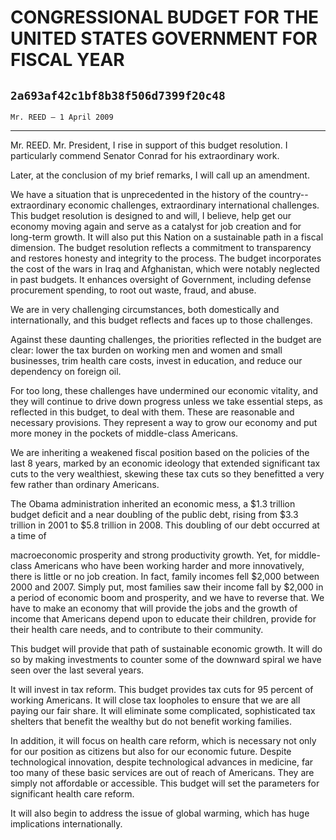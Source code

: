 # CONGRESSIONAL BUDGET FOR THE UNITED STATES GOVERNMENT FOR FISCAL YEAR
## `2a693af42c1bf8b38f506d7399f20c48`
`Mr. REED — 1 April 2009`

---


Mr. REED. Mr. President, I rise in support of this budget resolution. 
I particularly commend Senator Conrad for his extraordinary work.

Later, at the conclusion of my brief remarks, I will call up an 
amendment.

We have a situation that is unprecedented in the history of the 
country--extraordinary economic challenges, extraordinary international 
challenges. This budget resolution is designed to and will, I believe, 
help get our economy moving again and serve as a catalyst for job 
creation and for long-term growth. It will also put this Nation on a 
sustainable path in a fiscal dimension. The budget resolution reflects 
a commitment to transparency and restores honesty and integrity to the 
process. The budget incorporates the cost of the wars in Iraq and 
Afghanistan, which were notably neglected in past budgets. It enhances 
oversight of Government, including defense procurement spending, to 
root out waste, fraud, and abuse.

We are in very challenging circumstances, both domestically and 
internationally, and this budget reflects and faces up to those 
challenges.

Against these daunting challenges, the priorities reflected in the 
budget are clear: lower the tax burden on working men and women and 
small businesses, trim health care costs, invest in education, and 
reduce our dependency on foreign oil.

For too long, these challenges have undermined our economic vitality, 
and they will continue to drive down progress unless we take essential 
steps, as reflected in this budget, to deal with them. These are 
reasonable and necessary provisions. They represent a way to grow our 
economy and put more money in the pockets of middle-class Americans.

We are inheriting a weakened fiscal position based on the policies of 
the last 8 years, marked by an economic ideology that extended 
significant tax cuts to the very wealthiest, skewing these tax cuts so 
they benefitted a very few rather than ordinary Americans.

The Obama administration inherited an economic mess, a $1.3 trillion 
budget deficit and a near doubling of the public debt, rising from $3.3 
trillion in 2001 to $5.8 trillion in 2008. This doubling of our debt 
occurred at a time of


macroeconomic prosperity and strong productivity growth. Yet, for 
middle-class Americans who have been working harder and more 
innovatively, there is little or no job creation. In fact, family 
incomes fell $2,000 between 2000 and 2007. Simply put, most families 
saw their income fall by $2,000 in a period of economic boom and 
prosperity, and we have to reverse that. We have to make an economy 
that will provide the jobs and the growth of income that Americans 
depend upon to educate their children, provide for their health care 
needs, and to contribute to their community.

This budget will provide that path of sustainable economic growth. It 
will do so by making investments to counter some of the downward spiral 
we have seen over the last several years.

It will invest in tax reform. This budget provides tax cuts for 95 
percent of working Americans. It will close tax loopholes to ensure 
that we are all paying our fair share. It will eliminate some 
complicated, sophisticated tax shelters that benefit the wealthy but do 
not benefit working families.

In addition, it will focus on health care reform, which is necessary 
not only for our position as citizens but also for our economic future. 
Despite technological innovation, despite technological advances in 
medicine, far too many of these basic services are out of reach of 
Americans. They are simply not affordable or accessible. This budget 
will set the parameters for significant health care reform.

It will also begin to address the issue of global warming, which has 
huge implications internationally.